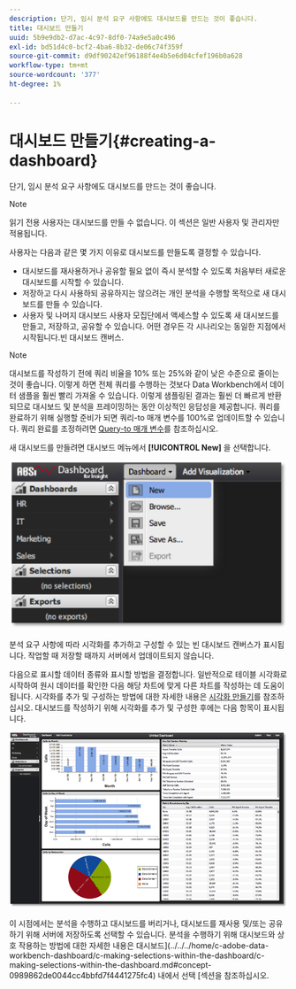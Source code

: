 ```yaml
---
description: 단기, 임시 분석 요구 사항에도 대시보드를 만드는 것이 좋습니다.
title: 대시보드 만들기
uuid: 5b9e9db2-d7ac-4c97-8df0-74a9e5a0c496
exl-id: bd51d4c0-bcf2-4ba6-8b32-de06c74f359f
source-git-commit: d9df90242ef96188f4e4b5e6d04cfef196b0a628
workflow-type: tm+mt
source-wordcount: '377'
ht-degree: 1%

---
```


# 대시보드 만들기{#creating-a-dashboard}

단기, 임시 분석 요구 사항에도 대시보드를 만드는 것이 좋습니다.

>[!NOTE]
>
>읽기 전용 사용자는 대시보드를 만들 수 없습니다. 이 섹션은 일반 사용자 및 관리자만 적용됩니다.

사용자는 다음과 같은 몇 가지 이유로 대시보드를 만들도록 결정할 수 있습니다.

* 대시보드를 재사용하거나 공유할 필요 없이 즉시 분석할 수 있도록 처음부터 새로운 대시보드를 시작할 수 있습니다.
* 저장하고 다시 사용하되 공유하지는 않으려는 개인 분석을 수행할 목적으로 새 대시보드를 만들 수 있습니다.
* 사용자 및 나머지 대시보드 사용자 모집단에서 액세스할 수 있도록 새 대시보드를 만들고, 저장하고, 공유할 수 있습니다. 어떤 경우든 각 시나리오는 동일한 지점에서 시작됩니다.빈 대시보드 캔버스.

>[!NOTE]
>
>대시보드를 작성하기 전에 쿼리 비율을 10% 또는 25%와 같이 낮은 수준으로 줄이는 것이 좋습니다. 이렇게 하면 전체 쿼리를 수행하는 것보다 Data Workbench에서 데이터 샘플을 훨씬 빨리 가져올 수 있습니다. 이렇게 샘플링된 결과는 훨씬 더 빠르게 반환되므로 대시보드 및 분석을 프레이밍하는 동안 이상적인 응답성을 제공합니다. 쿼리를 완료하기 위해 실행할 준비가 되면 쿼리-to 매개 변수를 100%로 업데이트할 수 있습니다. 쿼리 완료를 조정하려면 [Query-to 매개 변수](../../../home/c-adobe-data-workbench-dashboard/c-dashboards/c-query-to-parameter.md#concept-33db106e28bc4108bca9e8d0a440d323)를 참조하십시오.

새 대시보드를 만들려면 대시보드 메뉴에서 **[!UICONTROL New]** 을 선택합니다.

![](assets/new_dashboard.png)

분석 요구 사항에 따라 시각화를 추가하고 구성할 수 있는 빈 대시보드 캔버스가 표시됩니다. 작업할 때 저장할 때까지 서버에서 업데이트되지 않습니다.

다음으로 표시할 데이터 종류와 표시할 방법을 결정합니다. 일반적으로 테이블 시각화로 시작하여 원시 데이터를 확인한 다음 해당 차트에 맞게 다른 차트를 작성하는 데 도움이 됩니다. 시각화를 추가 및 구성하는 방법에 대한 자세한 내용은 [시각화 만들기](../../../home/c-adobe-data-workbench-dashboard/c-visualizations/t-creating-visualizations.md#task-c6f1d20fa2484aeeb9a8487625054ecf)를 참조하십시오. 대시보드를 작성하기 위해 시각화를 추가 및 구성한 후에는 다음 항목이 표시됩니다.

![](assets/after_configure.png)

이 시점에서는 분석을 수행하고 대시보드를 버리거나, 대시보드를 재사용 및/또는 공유하기 위해 서버에 저장하도록 선택할 수 있습니다. 분석을 수행하기 위해 대시보드와 상호 작용하는 방법에 대한 자세한 내용은 대시보드](../../../home/c-adobe-data-workbench-dashboard/c-making-selections-within-the-dashboard/c-making-selections-within-the-dashboard.md#concept-0989862de0044cc4bbfd7f4441275fc4) 내에서 선택 [섹션을 참조하십시오.
